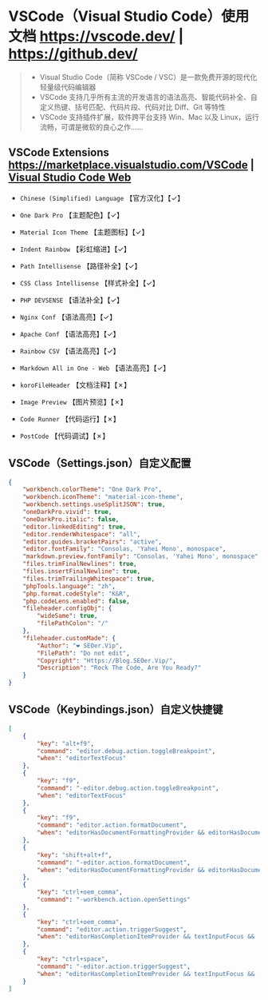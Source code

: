 <!--
 * @Author       : ❤ SEOer.Vip
 * @FilePath     : /VipSEOer/VSCode.md
 * @Copyright    : Https://Blog.SEOer.Vip/
 * @Description  : VSCode（Visual Studio Code）使用文档
-->

VSCode（Visual Studio Code）使用文档 <https://vscode.dev/> | <https://github.dev/>
===================================================================================================

> - Visual Studio Code（简称 VSCode / VSC）是一款免费开源的现代化轻量级代码编辑器
> - VSCode 支持几乎所有主流的开发语言的语法高亮、智能代码补全、自定义热键、括号匹配、代码片段、代码对比 Diff、Git 等特性
> - VSCode 支持插件扩展，软件跨平台支持 Win、Mac 以及 Linux，运行流畅，可谓是微软的良心之作……

VSCode Extensions <https://marketplace.visualstudio.com/VSCode> | [Visual Studio Code Web](✓)
---------------------------------------------------------------------------------------------------

- `Chinese (Simplified) Language`           【官方汉化】【✓】
- `One Dark Pro`                            【主题配色】【✓】
- `Material Icon Theme`                     【主题图标】【✓】
- `Indent Rainbow`                          【彩虹缩进】【✓】
- `Path Intellisense`                       【路径补全】【✓】
- `CSS Class Intellisense`                  【样式补全】【✓】
- `PHP DEVSENSE`                            【语法补全】【✓】
- `Nginx Conf`                              【语法高亮】【✓】
- `Apache Conf`                             【语法高亮】【✓】
- `Rainbow CSV`                             【语法高亮】【✓】
- `Markdown All in One - Web`               【语法高亮】【✓】

- `koroFileHeader`                          【文档注释】【✗】
- `Image Preview`                           【图片预览】【✗】
- `Code Runner`                             【代码运行】【✗】
- `PostCode`                                【代码调试】【✗】

VSCode（Settings.json）自定义配置
---------------------------------------------------------------------------------------------------

```json
{
    "workbench.colorTheme": "One Dark Pro",
    "workbench.iconTheme": "material-icon-theme",
    "workbench.settings.useSplitJSON": true,
    "oneDarkPro.vivid": true,
    "oneDarkPro.italic": false,
    "editor.linkedEditing": true,
    "editor.renderWhitespace": "all",
    "editor.guides.bracketPairs": "active",
    "editor.fontFamily": "Consolas, 'Yahei Mono', monospace",
    "markdown.preview.fontFamily": "Consolas, 'Yahei Mono', monospace",
    "files.trimFinalNewlines": true,
    "files.insertFinalNewline": true,
    "files.trimTrailingWhitespace": true,
    "phpTools.language": "zh",
    "php.format.codeStyle": "K&R",
    "php.codeLens.enabled": false,
    "fileheader.configObj": {
        "wideSame": true,
        "filePathColon": "/"
    },
    "fileheader.customMade": {
        "Author": "❤ SEOer.Vip",
        "FilePath": "Do not edit",
        "Copyright": "Https://Blog.SEOer.Vip/",
        "Description": "Rock The Code, Are You Ready?"
    }
}
```

VSCode（Keybindings.json）自定义快捷键
---------------------------------------------------------------------------------------------------

```json
[
    {
        "key": "alt+f9",
        "command": "editor.debug.action.toggleBreakpoint",
        "when": "editorTextFocus"
    },
    {
        "key": "f9",
        "command": "-editor.debug.action.toggleBreakpoint",
        "when": "editorTextFocus"
    },
    {
        "key": "f9",
        "command": "editor.action.formatDocument",
        "when": "editorHasDocumentFormattingProvider && editorHasDocumentFormattingProvider && editorTextFocus && !editorReadonly && !inCompositeEditor"
    },
    {
        "key": "shift+alt+f",
        "command": "-editor.action.formatDocument",
        "when": "editorHasDocumentFormattingProvider && editorHasDocumentFormattingProvider && editorTextFocus && !editorReadonly && !inCompositeEditor"
    },
    {
        "key": "ctrl+oem_comma",
        "command": "-workbench.action.openSettings"
    },
    {
        "key": "ctrl+oem_comma",
        "command": "editor.action.triggerSuggest",
        "when": "editorHasCompletionItemProvider && textInputFocus && !editorReadonly"
    },
    {
        "key": "ctrl+space",
        "command": "-editor.action.triggerSuggest",
        "when": "editorHasCompletionItemProvider && textInputFocus && !editorReadonly"
    }
]
```
